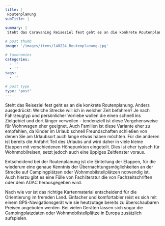 ```yaml
---
title: |
 Routenplanung
subTitle: |
 
summary: |
 Steht das Caravaning Reiseziel fest geht es an die konkrete Routenplanung. Anders ausgedrückt: Welche Strecke will ich in welcher Zeit fahren? Plane ich eine Rundreise oder einen längeren Urlaub am selben Ort? Die einen wollen schnell ins Zielgebiet, für die anderen ist bereits die Anfahrt Teil des Urlaubs.

# post thumb
image: '/images/items/140224_Routenplanung.jpg'

# taxonomies
categories: 
  - ''
  - ''
tags:
  - ''

# post type
type: "post"
---
```


Steht das Reiseziel fest geht es an die konkrete Routenplanung. Anders ausgedrückt: Welche Strecke will ich in welcher Zeit befahren? Je nach Fahrzeugtyp und persönlicher Vorliebe wollen die einen schnell ins Zielgebiet und dort länger verweilen - tendenziell ist diese Vorgehensweise für Wohnwagen eher geeignet. Auch Familien ist diese Variante eher zu empfehlen, da Kinder im Urlaub schnell Freundschaften schließen von denen Sie am Urlaubsort auch lange etwas haben möchten. Für die anderen ist bereits die Anfahrt Teil des Urlaubs und wird daher in viele kleine Etappen mit verschiedenen Höhepunkten eingeteilt. Dies ist eher typisch für Wohnmobilreisen, setzt jedoch auch eine üppiges Zeitfenster voraus.  

 Entscheidend bei der Routenplanung ist die Einteilung der Etappen, für die wiederum eine genaue Kenntnis der Übernachtungsmöglichkeiten an der Strecke auf Campingplätzen oder Wohnmobilstellplätzen notwendig ist. Auch hierzu gibt es eine Fülle von Fachliteratur die von Fachzeitschriften oder dem ADAC herausgegeben wird.  

 Nach wie vor ist das richtige Kartenmaterial entscheidend für die Orientierung im fremden Land. Einfacher und komfortabler reist es sich mit einem GPS-Navigationsgerät wie sie heutzutage bereits zu überschaubaren Preisen angeboten werden. Bei vielen Geräten lassen sich sogar die Campingplatzdaten oder Wohnmobilstellplätze in Europa zusätzlich aufspielen.